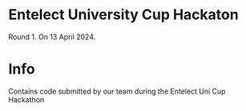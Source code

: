 # Entelect University Cup Hackaton
Round 1. On 13 April 2024.

# Info
Contains code submitted by our team during the Entelect Uni Cup Hackathon
